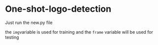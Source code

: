 # One-shot-logo-detection

Just run the new.py file


the `img`variable is used for training and the `frame` variable will be used for testing
